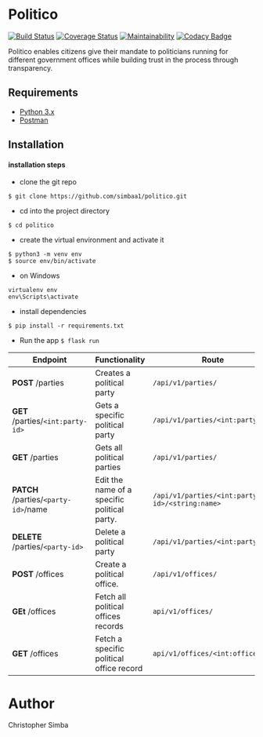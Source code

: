 # Politico

[![Build Status](https://travis-ci.org/simbaa1/Politico.svg?branch=develop)](https://travis-ci.org/simbaa1/Politico) [![Coverage Status](https://coveralls.io/repos/github/simbaa1/Politico/badge.svg)](https://coveralls.io/github/simbaa1/Politico) [![Maintainability](https://api.codeclimate.com/v1/badges/415c9cac895b5cacc783/maintainability)](https://codeclimate.com/github/simbaa1/Politico/maintainability) 
[![Codacy Badge](https://api.codacy.com/project/badge/Grade/c1badb58dfcd4221aeb310f0a9a80dec)](https://www.codacy.com/app/simbaa/Politico?utm_source=github.com&amp;utm_medium=referral&amp;utm_content=simbaa1/Politico&amp;utm_campaign=Badge_Grade)

Politico enables citizens give their mandate to politicians running for different government offices
while building trust in the process through transparency.

## Requirements
- [Python 3.x](https://www.python.org/)
- [Postman](https://www.getpostman.com/downloads/)

## Installation

#### installation steps

- clone the git repo
```
$ git clone https://github.com/simbaa1/politico.git
```
- cd into the project directory
```
$ cd politico
```
- create the virtual environment and activate it
```  
$ python3 -m venv env
$ source env/bin/activate
```
 - on Windows
  ```
  virtualenv env
  env\Scripts\activate
  ```
  
- install dependencies
```
$ pip install -r requirements.txt
```
- Run the app
``` $ flask run ```

</p>
</details>


<p></p>
<p></p>


  | **Endpoint** | **Functionality** | **Route** |
| --- | --- | --- |
| **POST** /parties | Creates a political party | `/api/v1/parties/` |
| **GET** /parties/`<int:party-id>` | Gets a specific political party | `/api/v1/parties/<int:party_id>` |
| **GET** /parties | Gets all political parties | `/api/v1/parties/` |
| **PATCH** /parties/`<party-id>`/name | Edit the name of a specific political party. | `/api/v1/parties/<int:party-id>/<string:name>` |
| **DELETE** /parties/`<party-id>` | Delete a political party | `/api/v1/parties/<int:party-id>` |
| **POST** /offices | Create a political office. | `/api/v1/offices/` |
| **GEt** /offices | Fetch all political offices records | `api/v1/offices/` |
| **GET** /offices | Fetch a specific political office record | `api/v1/offices/<int:office_id>` |

# Author
Christopher Simba



